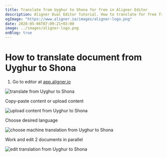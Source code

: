 ```yaml
---
title: Translate from Uyghur to Shona for free in Aligner Editor
description: Aligner Dual Editor Tutorial. How to translate for free from Uyghur to Shona. Aligner is multilingual document management platform. 
ogImage: "https://www.aligner.io/images/aligner-logo.png"
date: 2020-05-06T07:09:21+03:00
image: ../images/aligner-logo.png
onBlog: true
---
```


# How to translate document from Uyghur to Shona

1. Go to editor at [app.aligner.io](https://app.aligner.io "Aligner App web page")

![translate from Uyghur to Shona](../aligner-blank-editor.png "translate from Uyghur to Shona")

Copy-paste content or upload content

![upload content from Uyghur to Shona](../aligner-uploaded-document.png "upload content from Uyghur to Shona")

Choose desired language

![choose machine translation from Uyghur to Shona](../aligner-language-dropdown.png "choose machine translation from Uyghur to Shona")

Work and edit 2 documents in parallel

![edit translation from Uyghur to Shona](../aligner-double-sitded-editor.png "edit translation from Uyghur to Shona")

